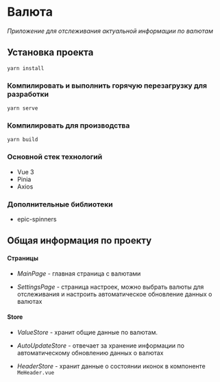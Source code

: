 # **Валюта**

*Приложение для отслеживания актуальной информации по валютам* 
## Установка проекта
```
yarn install
```

### Компилировать и выполнить горячую перезагрузку для разработки
```
yarn serve
```

### Компилировать  для производства
```
yarn build
```

### Основной стек технологий 
- Vue 3
- Pinia
- Axios

### Дополнительные библиотеки
- epic-spinners

## Общая информация по проекту

#### Страницы
- *MainPage* - главная страница с валютами
  
- *SettingsPage* - страница настроек, можно выбрать валюты для отслеживания и настроить автоматическое обновление данных о валютах

#### Store
- *ValueStore* - хранит общие данные по валютам.

- *AutoUpdateStore* -  отвечает за хранение информации по автоматическому обновлению данных о валютах

- *HeaderStore* - хранит данные о состоянии иконок в компоненте `MeHeader.vue`
